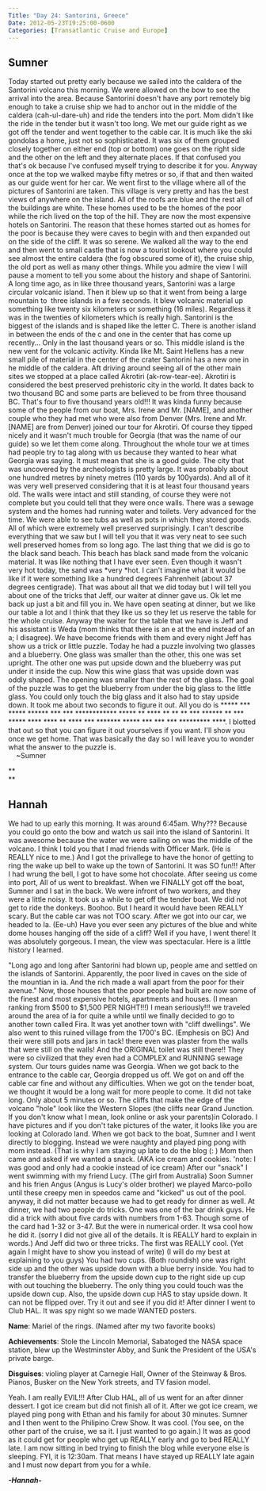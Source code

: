 ```yaml
---
Title: "Day 24: Santorini, Greece"
Date: 2012-05-23T19:25:00-0600
Categories: [Transatlantic Cruise and Europe]
---
```


## Sumner

Today started out pretty early because we sailed into the caldera of the
Santorini volcano this morning. We were allowed on the bow to see the
arrival into the area. Because Santorini doesn't have any port remotely
big enough to take a cruise ship we had to anchor out in the middle of
the caldera (cah-ul-dare-uh) and ride the tenders into the port. Mom
didn't like the ride in the tender but it wasn't too long. We met our
guide right as we got off the tender and went together to the cable car.
It is much like the ski gondolas a home, just not so sophisticated. It
was six of them grouped closely together on either end (top or bottom)
one goes on the right side and the other on the left and they alternate
places. If that confused you that's ok because I've confused myself
trying to describe it for you. Anyway once at the top we walked maybe
fifty metres or so, if that and then waited as our guide went for her
car. We went first to the village where all of the pictures of Santorini
are taken. This village is very pretty and has the best views of
anywhere on the island. All of the roofs are blue and the rest all of
the buildings are white. These homes used to be the homes of the poor
while the rich lived on the top of the hill. They are now the most
expensive hotels on Santorini. The reason that these homes started out
as homes for the poor is because they were caves to begin with and then
expanded out on the side of the cliff. It was so serene. We walked all
the way to the end and then went to small castle that is now a tourist
lookout where you could see almost the entire caldera (the fog obscured
some of it), the cruise ship, the old port as well as many other things.
While you admire the view I will pause a moment to tell you some about
the history and shape of Santorini. A long time ago, as in like three
thousand years, Santorini was a large circular volcanic island. Then it
blew up so that it went from being a large mountain to  three islands in
a few seconds. It blew volcanic material up something like twenty six
kilometers or something (16 miles). Regardless it was in the twenties of
kilometers which is really high. Santorini is the biggest of the islands
and is shaped like the letter C. There is another island in between the
ends of the c and one in the center that has come up recently... Only in
the last thousand years or so. This middle island is the new vent for
the volcanic activity. Kinda like Mt. Saint Hellens has a new small pile
of material in the center of the crater Santorini has a new one in he
middle of the caldera. Aft driving around seeing all of the other main
sites we stopped at a place called Akrotiri (ak-row-tear-ee). Akrotiri
is considered the best preserved prehistoric city in the world. It dates
back to two thousand BC and some parts are believed to be from three
thousand BC. That's four to five thousand years old!!! It was kinda
funny because some of the people from our boat, Mrs. Irene and Mr.
\[NAME\], and another couple who they had met who were also from Denver
(Mrs. Irene and Mr. \[NAME\] are from Denver) joined our tour for
Akrotiri. Of course they tipped nicely and it wasn't much trouble for
Georgia (that was the name of our guide) so we let them come along.
Throughout the whole tour we at times had people try to tag along with
us because they wanted to hear what Georgia was saying. It must mean
that she is a good guide. The city that was uncovered by the
archeologists is pretty large. It was probably about one hundred metres
by ninety metres (110 yards by 100yards). And all of it was very well
preserved considering that it is at least four thousand years old. The
walls were intact and still standing, of course they were not complete
but you could tell that they were once walls. There was a sewage system
and the homes had running water and toilets. Very advanced for the time.
We were able to see tubs as well as pots in which they stored goods. All
of which were extremely well preserved surprisingly. I can't describe
everything that we saw but I will tell you that it was very neat to see
such well preserved homes from so long ago. The last thing that we did
is go to the black sand beach. This beach has black sand made from the
volcanic material. It was like nothing that I have ever seen. Even
though it wasn't very hot today, the sand was *very *hot. I can't
imagine what it would be like if it were something like a hundred
degrees Fahrenheit (about 37 degrees centigrade). That was about all
that we did today but I will tell you about one of the tricks that Jeff,
our waiter at dinner gave us. Ok let me back up just a bit and fill you
in. We have open seating at dinner, but we like our table a lot and I
think that they like us so they let us reserve the table for the whole
cruise. Anyway the waiter for the table that we have is Jeff and his
assistant is Weda (mom thinks that there is an e at the end instead of
an a; I disagree). We have become friends with them and every night Jeff
has show us a trick or little puzzle. Today he had a puzzle involving
two glasses and a blueberry. One glass was smaller than the other, this
one was set upright. The other one was put upside down and the blueberry
was put under it inside the cup. Now this wine glass that was upside
down was oddly shaped. The opening was smaller than the rest of the
glass. The goal of the puzzle was to get the blueberry from under the
big glass to the little glass. You could only touch the big glass and it
also had to stay upside down. It took me about two seconds to figure it
out. All you do is \*\*\*\*\* \*\*\* \*\*\*\*\* \*\*\*\*\*\* \*\*\*
\*\*\* \*\*\*\*\*\*\*\*\*\*\*\* \*\*\*\*\* \*\* \*\*\*\* \*\* \*\* \*\*
\*\*\* \*\*\*\*\*\* \*\* \*\*\* \*\*\*\*\* \*\*\*\* \*\*\*\* \*\*
\*\*\*\* \*\*\* \*\*\*\*\*\*\* \*\*\*\*\* \*\*\* \*\*\* \*\*\*
\*\*\*\*\*\*\*\*\* \*\*\*\*. I blotted that out so that you can figure
it out yourselves if you want. I'll show you once we get home. That was
basically the day so I will leave you to wonder what the answer to the
puzzle is.  
    \~Sumner

**  
**  
## Hannah

We had to up early this morning. It was around 6:45am. Why??? Because
you could go onto the bow and watch us sail into the island of
Santorini. It was awesome because the water we were sailing on was the
middle of the volcano. I think I told you that I mad friends with
Officer Mark. (He is REALLY nice to me.) And I got the privallege to
have the honor of getting to ring the wake up bell to wake up the town
of Santorini. It was SO fun!!! After I had wrung the bell, I got to have
some hot chocolate. After seeing us come into port, All of us went to
breakfast. When we FINALLY got off the boat, Sumner and I sat in the
back. We were infront of two workers, and they were a little noisy. It
took us a while to get off the tender boat. We did not get to ride the
donkeys. Boohoo. But I heard it would have been REALLY scary. But the
cable car was not TOO scary. After we got into our car, we headed to Ia.
(Ee-uh) Have you ever seen any pictures of the blue and white dome
houses hanging off the side of a cliff? Well if you have, I went there!
It was absolutely gorgeous. I mean, the view was spectacular. Here is a
little history I learned.

"Long ago and long after Santorini had blown up, people ame and settled
on the islands of Santorini. Apparently, the poor lived in caves on the
side of the mountian in ia. And the rich made a wall apart from the poor
for their avenue." Now, those houses that the poor people had built are
now some of the finest and most expensive hotels, apartments and houses.
(I mean ranking from \$500 to \$1,500 PER NIGHT!!!) I mean seriously!!!
we traveled around the area of ia for quite a while until we finally
decided to go to another town called Fira. It was yet another town with
"cliff dwellings". We also went to this ruined village from the 1700's
BC. (Emphesis on BC) And their were still pots and jars in tack! there
even was plaster from the walls that were still on the walls! And the
ORIGINAL toilet was still there!! They were so civilized that they even
had a COMPLEX and RUNNING sewage system. Our tours guides name was
Georgia. When we got back to the entrance to the cable car, Georgia
dropped us off. We got on and off the cable car fine and without any
difficulties. When we got on the tender boat, we thought it would be a
long wait for more people to come. It did not take long. Only about 5
minutes or so. The cliffs that make the edge of the volcano "hole" look
like the Western Slopes (the cliffs near Grand Junction. If you don't
know what I mean, look online or ask your parents)in Colorado. I have
pictures and if you don't take pictures of the water, it looks like you
are looking at Colorado land. When we got back to the boat, Sumner and I
went directly to blogging. Instead we were naughty and played ping pong
with mom instead. (That is why I am staying up late to do the blog (: )
Mom then came and asked if we wanted a snack. (AKA ice cream and
cookies. 'note: I was good and only had a cookie instead of ice cream)
After our "snack" I went swimming with my friend Lucy. (The girl from
Australia) Soon Sumner and his frien Angus (Angus is Lucy's older
brother) we played Marco-pollo until these creepy men in speedos came
and "kicked" us out of the pool. anyway, it did not matter because we
had to get ready for dinner as well. At dinner, we had two people do
tricks. One was one of the bar drink guys. He did a trick with about
five cards with numbers from 1-63. Though some of the card had 1-32 or
3-47. But the were in numerical order. It wsa cool how he did it. (sorry
I did not give all of the details. It is REALLY hard to explain in
words.) And Jeff did two or three tricks. The first was REALLY cool.
(Yet again I might have to show you instead of write) (I will do my best
at explaining to you guys) You had two cups. (Both roundish) one was
right side up and the other was upside down with a blue berry inside.
You had to transfer the blueberry from the upside down cup to the right
side up cup with out touching the blueberry. The only thing you could
touch was the upside down cup. Also, the upside down cup HAS to stay
upside down. It can not be flipped over. Try it out and see if you did
it! After dinner I went to Club HAL. It was spy night so we made WANTED
posters.

  
**Name**: Mariel of the rings. (Named after my two favorite books)

  
**Achievements**: Stole the Lincoln Memorial, Sabatoged the NASA space
station, blew up the Westminster Abby, and Sunk the President of the
USA's private barge.

  
**Disguises**: violing player at Carnegie Hall, Owner of the Steinway &
Bros. Pianos, Busker on the New York streets, and TV fasion model.

Yeah. I am really EVIL!!! After Club HAL, all of us went for an after
dinner dessert. I got ice cream but did not finish all of it. After we
got ice cream, we played ping pong with Ethan and his family for about
30 minutes. Sumner and I then went to the Philipino Crew Show. It was
cool. (You see, on the other part of the cruise, we sa it. I just wanted
to go again.) It was as good as it could get for people who get up
REALLY early and go to bed REALLY late. I am now sitting in bed trying
to finish the blog while everyone else is sleeping. FYI, it is 12:30am.
That means I have stayed up REALLY late again and I must now depart from
you for a while.

  
***-Hannah-***
